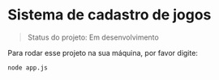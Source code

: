 <h1>Sistema de cadastro de jogos</h1>

> Status do projeto: Em desenvolvimento

Para rodar esse projeto na sua máquina, por favor digite:
 ```
 node app.js
 ```
